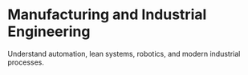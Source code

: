 # Manufacturing and Industrial Engineering

Understand automation, lean systems, robotics, and modern industrial processes.